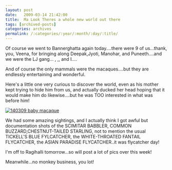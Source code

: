 ```yaml
---
layout: post
date:	2009-03-14 21:42:00
title:  Ma Look Theres a whole new world out there
tags: [archived-posts]
categories: archives
permalink: /:categories/:year/:month/:day/:title/
---
```

Of course we went to Bannerghatta again today....there were 9 of us...thank, you, Veena, for bringing along Deepak,Jyoti, Manohar, and Puneeth....and we were the LJ gang... <lj user="anushsh">, <lj user="itsalouwelylife">,<lj user="mohanvee">, and I....

And of course the only mammals were the macaques....but they are endlessly entertaining and wonderful.

Here's a little one very curious to discover the world, even as his mother kept trying to hide him from us, and actually ducked her head hoping that it would make him do likewise....but he was TOO interested in what was before him!


<a href="http://s297.photobucket.com/albums/mm205/depontis/?action=view&current=IMG_5838-1.jpg" target="_blank"><img src="http://i297.photobucket.com/albums/mm205/depontis/IMG_5838-1.jpg" border="0" alt="140309 baby macaque"></a>


We had some amazing sightings, and I actually think I got awful but documentation shots of the SCIMITAR BABBLER, COMMON BUZZARD,CHESTNUT-TAILED STARLING, not to mention the usual TICKELL'S BLUE FYLCATCHER, the WHITE-THROATED FANTAIL FLYCATCHER, the ASIAN PARADISE FLYCATCHER..it was flycatcher day!


I'm off to Ragihalli tomorrow...so will post a lot of pics over this week!

Meanwhile...no monkey business, you lot!
